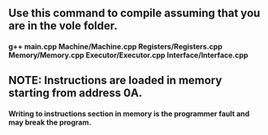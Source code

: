 ## Use this command to compile assuming that you are in the vole folder.

#### g++ main.cpp Machine/Machine.cpp Registers/Registers.cpp Memory/Memory.cpp Executor/Executor.cpp Interface/Interface.cpp

## NOTE: Instructions are loaded in memory starting from address 0A.

#### Writing to instructions section in memory is the programmer fault and may break the program.

